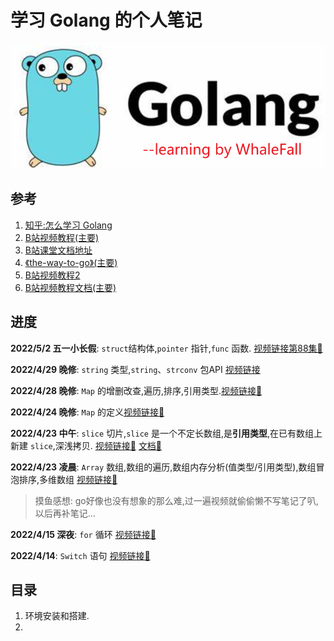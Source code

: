 # 学习 Golang 的个人笔记
![](icon_img.png)  
## 参考
1. [知乎:怎么学习 Golang](https://www.zhihu.com/question/23486344/answer/1204644361)  
2. [B站视频教程(主要)](https://www.bilibili.com/video/BV1zR4y1t7Wj?p=7&spm_id_from=pageDriver)  
3. [B站课堂文档地址](https://golang-tech-stack.com/tutorial/golang)
4. [《the-way-to-go》(主要)](https://github.com/unknwon/the-way-to-go_ZH_CN)
5. [B站视频教程2](https://www.bilibili.com/video/BV1jJ411c7s3?p=25&spm_id_from=pageDriver)
6. [B站视频教程文档(主要)](https://github.com/rubyhan1314/Golang-100-Days/tree/master/Day01-15(Go%E8%AF%AD%E8%A8%80%E5%9F%BA%E7%A1%80))

## 进度

**2022/5/2 五一小长假**: `struct`结构体,`pointer` 指针,`func` 函数. [视频链接第88集🔗](https://www.bilibili.com/video/BV1jJ411c7s3?p=88)

**2022/4/29 晚修**: `string` 类型,`string`、`strconv` 包API [视频链接](https://www.bilibili.com/video/BV1jJ411c7s3?p=62)

**2022/4/28 晚修**: `Map` 的增删改查,遍历,排序,引用类型.[视频链接🔗](https://www.bilibili.com/video/BV1jJ411c7s3?p=58)

**2022/4/24 晚修**: `Map` 的定义[视频链接🔗](https://www.bilibili.com/video/BV1jJ411c7s3?p=55&spm_id_from=pageDriver)

**2022/4/23 中午**: `slice` 切片,`slice` 是一个不定长数组,是**引用类型**,在已有数组上新建 `slice`,深浅拷贝. [视频链接🔗](https://www.bilibili.com/video/BV1jJ411c7s3?p=53)  [文档🔗](https://github.com/rubyhan1314/Golang-100-Days/blob/master/Day01-15(Go%E8%AF%AD%E8%A8%80%E5%9F%BA%E7%A1%80)/day07_Slice%E7%9A%84%E4%BD%BF%E7%94%A8.md)

**2022/4/23 凌晨**: `Array` 数组,数组的遍历,数组内存分析(值类型/引用类型),数组冒泡排序,多维数组 [视频链接🔗](https://www.bilibili.com/video/BV1jJ411c7s3?p=49&spm_id_from=pageDriver)  
> 摸鱼感想: go好像也没有想象的那么难,过一遍视频就偷偷懒不写笔记了叭,以后再补笔记...  

**2022/4/15 深夜**: `for` 循环 [视频链接🔗](https://www.bilibili.com/video/BV1jJ411c7s3?p=35&spm_id_from=pageDriver)  

**2022/4/14**: `Switch` 语句 [视频链接🔗](https://www.bilibili.com/video/BV1jJ411c7s3?p=32&spm_id_from=pageDriver)  


## 目录

1. 环境安装和搭建.  
2. 